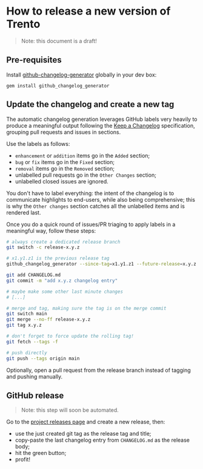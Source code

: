 # How to release a new version of Trento

> Note: this document is a draft!

## Pre-requisites

Install [github-changelog-generator](https://github.com/github-changelog-generator/github-changelog-generator) globally in your dev box:
```
gem install github_changelog_generator
```

## Update the changelog and create a new tag

The automatic changelog generation leverages GitHub labels very heavily to produce a meaningful output following the [Keep a Changelog](https://keepachangelog.com/en/1.0.0/) specification, grouping pull requests and issues in sections.

Use the labels as follows:
- `enhancement` or `addition` items go in the `Added` section;
- `bug` or `fix` items go in the `Fixed` section;
- `removal` items go in the `Removed` section;
- unlabelled pull requests go in the `Other Changes` section;
- unlabelled closed issues are ignored.

You don't have to label everything: the intent of the changelog is to communicate highlights to end-users, while also being comprehensive; this is why the `Other changes` section catches all the unlabelled items and is rendered last.

Once you do a quick round of issues/PR triaging to apply labels in a meaningful way, follow these steps:

```bash
# always create a dedicated release branch
git switch -c release-x.y.z

# x1.y1.z1 is the previous release tag
github_changelog_generator --since-tag=x1.y1.z1 --future-release=x.y.z

git add CHANGELOG.md
git commit -m "add x.y.z changelog entry"

# maybe make some other last minute changes
# [...]

# merge and tag, making sure the tag is on the merge commit
git switch main
git merge --no-ff release-x.y.z
git tag x.y.z

# don't forget to force update the rolling tag!
git fetch --tags -f

# push directly
git push --tags origin main
```

Optionally, open a pull request from the release branch instead of tagging and pushing manually.

## GitHub release

> Note: this step will soon be automated.

Go to the [project releases page](https://github.com/trento-project/trento/releases) and create a new release, then:

- use the just created git tag as the release tag and title;
- copy-paste the last changelog entry from `CHANGELOG.md` as the release body;
- hit the green button;
- profit!
